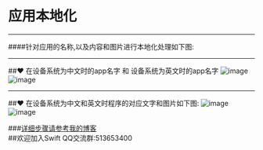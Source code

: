 # 应用本地化
******
####针对应用的名称,以及内容和图片进行本地化处理如下图:
******
##❤️    在设备系统为中文时的app名字 和 设备系统为英文时的app名字
![image](http://upload-images.jianshu.io/upload_images/1432681-9a184887958a2189.png "在设备系统为中文时的app名字")
![image](http://upload-images.jianshu.io/upload_images/1432681-79f7aa3198464f92.png "在设备系统为英文时的app名字")
******
##❤️    在设备系统为中文和英文时程序的对应文字和图片如下图:
![image](http://upload-images.jianshu.io/upload_images/1432681-14faafa8997010ee.png "在设备系统为中文时的文字和图片")
![image](http://upload-images.jianshu.io/upload_images/1432681-d2cb931f685ff355.png "在设备系统为英文时的文字和图片")


###[详细步骤请参考我的博客](http://www.jianshu.com/p/48dd62b8217b "简书")  
##欢迎加入Swift QQ交流群:513653400
